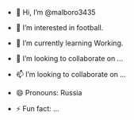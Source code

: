 - 👋 Hi, I’m @malboro3435
- 👀 I’m interested in football.
- 🌱 I’m currently learning Working.
- 💞️ I’m looking to collaborate on ...
- 📫 I’m looking to collaborate on ...
- 😄 Pronouns: Russia


- ⚡ Fun fact: ...

<!---
malboro3435/malboro3435 is a ✨ special ✨ repository because its `README.md` (this file) appears on your GitHub profile.
You can click the Preview link to take a look at your changes.
--->
